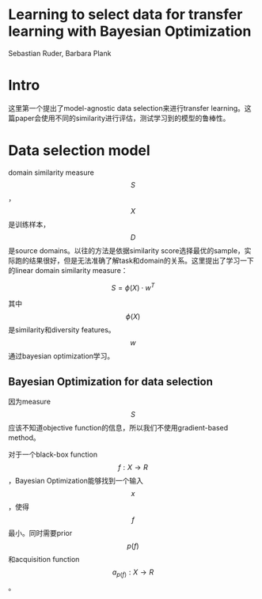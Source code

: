 # Learning to select data for transfer learning with Bayesian Optimization

Sebastian Ruder, Barbara Plank

# Intro

这里第一个提出了model-agnostic data selection来进行transfer learning。这篇paper会使用不同的similarity进行评估，测试学习到的模型的鲁棒性。

# Data selection model

domain similarity measure $$S$$，$$X$$是训练样本，$$D$$是source domains。以往的方法是依据similarity score选择最优的sample，实际跑的结果很好，但是无法准确了解task和domain的关系。这里提出了学习一下的linear domain similarity measure：

$$S = \phi(X) \cdot w^T$$

其中$$\phi(X)$$是similarity和diversity features。$$w$$通过bayesian optimization学习。

## Bayesian Optimization for data selection

因为measure $$S$$应该不知道objective function的信息，所以我们不使用gradient-based method。

对于一个black-box function $$f:X \to R$$，Bayesian Optimization能够找到一个输入$$x$$，使得$$f$$最小。同时需要prior $$p(f)$$和acquisition function $$a_{p(f)}: X \to R$$。